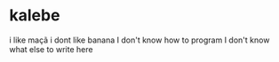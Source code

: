 # kalebe
i like maçã
i dont like banana
I don't know how to program
I don't know what else to write here
